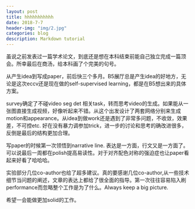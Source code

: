 ```yaml
---
layout: post
title: hhhhhhhhhhh
date: 2018-7-7
header-img: "img/2.jpg"  
categories: blog
description: Markdown tutorial
---
```


虽说之前发表过一篇学术论文，到底还是想在本科结束前能自己独立完成一篇顶会。所幸最后在商汤，给本科画了个完美的句号。

从产生idea到写成paper，前后快三个多月。B5展厅总是产生idea的好地方，无论是这次eccv还是现在做的self-supervised learning，都是在B5想出来的具体方案。

survey确定了不碰video seg det 相关task，转而思考video的生成。如果能从一张图直接生成视频，好像听起来不错。从这个出发设计了两套网络分别来生成motion和appearance。从idea到做work还是遇到了非常多问题，不收敛，效果差，不可控etc. 好在没有暴力调参加trick，进一步的讨论和思考的确改进很多，反倒是最后的结构更加合理。

写paper的时候第一次领悟到narrative line. 表达是一方面，行文又是一方面了。可以说最后一周都在polish提高易读性。对于对齐配色对称的强迫症也让paper看起来好看了哈哈哈。

实验部分几位co-author也给了超多建议。真的要感谢几位co-author,从一些技术细节当问题的阐述，文章的表达上都给了很全面的指导。第一次往往容易陷入刷performance而忽略整个工作是为了什么。Always keep a big picture. 

希望一会能做更加solid的工作。
